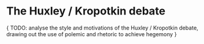 # The Huxley / Kropotkin debate

{ TODO: analyse the style and motivations of the Huxley / Kropotkin debate, drawing out the use of polemic and rhetoric to achieve hegemony }
